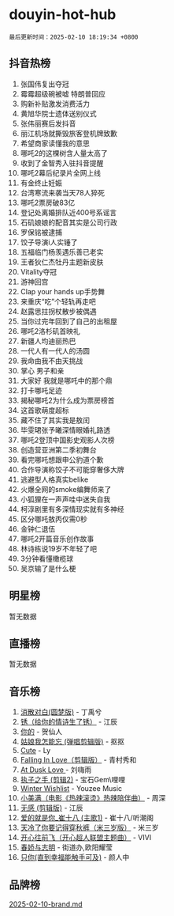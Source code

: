 # douyin-hot-hub

`最后更新时间：2025-02-10 18:19:34 +0800`

## 抖音热榜

1. 张国伟复出夺冠
1. 霉霉超级碗被嘘 特朗普回应
1. 购新补贴激发消费活力
1. 黄旭华院士遗体送别仪式
1. 张伟丽赛后发抖音
1. 丽江机场就撕毁旅客登机牌致歉
1. 希望商家读懂我的意思
1. 哪吒2的这棵树含人量太高了
1. 收到了金智秀入驻抖音提醒
1. 哪吒2幕后纪录片全网上线
1. 有金终止妊娠
1. 台湾寒流来袭当天78人猝死
1. 哪吒2票房破83亿
1. 登记处离婚排队近400号系谣言
1. 石矶娘娘的配音其实是公司行政
1. 罗保铭被逮捕
1. 饺子导演i人实锤了
1. 五福临门杨羡遇乐善已老实
1. 王者狄仁杰牡丹主题新皮肤
1. Vitality夺冠
1. 游神回宫
1. Clap your hands up手势舞
1. 来重庆“吃”个轻轨再走吧
1. 赵露思拄拐杖散步被偶遇
1. 当你过完年回到了自己的出租屋
1. 哪吒2洛杉矶首映礼
1. 新疆人均迪丽热巴
1. 一代人有一代人的汤圆
1. 我命由我不由天挑战
1. 掌心 男子和亲
1. 大家好 我就是哪吒中的那个鼎
1. 打卡哪吒足迹
1. 揭秘哪吒2为什么成为票房榜首
1. 这首歌萌度超标
1. 藏不住了其实我是敖闰
1. 毕雯珺张予曦深情眼婚礼路透
1. 哪吒2登顶中国影史观影人次榜
1. 创造营亚洲第二季初舞台
1. 看完哪吒想跟申公豹道个歉
1. 合作导演称饺子不可能穿奢侈大牌
1. 逃避型人格真实belike
1. 火爆全网的smoke编舞师来了
1. 小狐狸在一声声哇中迷失自我
1. 柯淳剧里有多深情现实就有多神经
1. 区分哪吒敖丙仅需0秒
1. 金钟仁退伍
1. 哪吒2开篇音乐创作故事
1. 林诗栋说19岁不年轻了吧
1. 3分钟看懂橄榄球
1. 吴京输了是什么梗

## 明星榜

暂无数据

## 直播榜

暂无数据

## 音乐榜

1. [消散对白(圆梦版)](https://sf5-hl-cdn-tos.douyinstatic.com/obj/tos-cn-ve-2774/og4jB5I5IizzoZVAAAzWgBMAsMDWoArfwBOiFs) - 丁禹兮
1. [锈（给你的情诗生了锈）](https://sf5-hl-cdn-tos.douyinstatic.com/obj/tos-cn-ve-2774/o8a1PBtVqIYbPEGK6e5A4egedVMdm3fCIz6bbE) - 江辰
1. [你的](https://sf5-hl-cdn-tos.douyinstatic.com/obj/tos-cn-ve-2774/oYuIeKf42jB7sEV6B2upMdpYAgfrQWj0FeRegh) - 贺仙人
1. [姑娘我怎能忘 (弹唱剪辑版)](https://sf5-hl-cdn-tos.douyinstatic.com/obj/tos-cn-ve-2774/okamwrBGEMz6illuEofAsMV4yzF5tVWbBiA5AI) - 抠抠
1. [Cute](https://sf5-hl-cdn-tos.douyinstatic.com/obj/tos-cn-ve-2774/o4IbIzHWKAAB4wsS5qMBRiiAlEBGTpQRNfFvuo) - Ly
1. [Falling In Love（剪辑版）](https://sf5-hl-cdn-tos.douyinstatic.com/obj/tos-cn-ve-2774/o8ajpA8zzgBPahbBIO8AcKGBLJezFCRd1wfP9f) - 青村秀和
1. [ At Dusk  Love ](https://sf5-hl-cdn-tos.douyinstatic.com/obj/tos-cn-ve-2774/o8CrpCf5CaYgI4ZrtQgMQAFEfuGqNnRSDQAPBc) - 刘嗨雨
1. [执子之手 (剪辑2)](https://sf5-hl-cdn-tos.douyinstatic.com/obj/tos-cn-ve-2774/oUoZLQjCc31XzqsBnBQUNgeKtYPBcgbFDwtfcu) - 宝石Gem\哩哩
1. [Winter Wishlist](https://sf5-hl-cdn-tos.douyinstatic.com/obj/tos-cn-ve-2774/oIIgUOeamCFCVAzxN6MFRLIBlLGpUqQxeeHrLE) - Youzee Music
1. [小美满（电影《热辣滚烫》热辣陪伴曲）](https://sf5-hl-cdn-tos.douyinstatic.com/obj/tos-cn-ve-2774/o0GAn2lSgfZIDUgtevCGDQYnFg4CwnrBaxbTZL) - 周深
1. [无感 (剪辑版)](https://sf5-hl-cdn-tos.douyinstatic.com/obj/tos-cn-ve-2774/o0eIsUzJBDlQaQFC5OFlgbMEZC1TFYBftOBn6p) - 江辰
1. [爱的就是你_崔十八 (主歌1)](https://sf5-hl-cdn-tos.douyinstatic.com/obj/tos-cn-ve-2774/oI5BO5DhFZ6UTcNCnZaOCBLtZ7WIMQGfgnXf5E) - 崔十八/听潮阁
1. [天冷了你要记得穿秋裤（米三岁版）](https://sf3-cdn-tos.douyinstatic.com/obj/tos-cn-ve-2774/oQlIwVIDWiZ6BQilAorS7MA0AgCkQDvcZAdm1) - 米三岁
1. [开心往前飞（开心超人联盟主题曲）](https://sf6-cdn-tos.douyinstatic.com/obj/tos-cn-ve-2774/9d8fb7c82cf1421fb93a9fe925275e0a) - VIVI
1. [春娇与志明](https://sf5-hl-cdn-tos.douyinstatic.com/obj/tos-cn-ve-2774/e530d8fceb7044b39707d7f9ff54add1) - 街道办,欧阳耀莹
1. [只你(直到幸福能触手可及)](https://sf5-hl-cdn-tos.douyinstatic.com/obj/tos-cn-ve-2774/o0lBkRDzFTeaVSUz3ZZSCBVtZ5DIMQGfgmEAuE) - 颜人中

## 品牌榜

[2025-02-10-brand.md](2025-02-10-brand.md)
